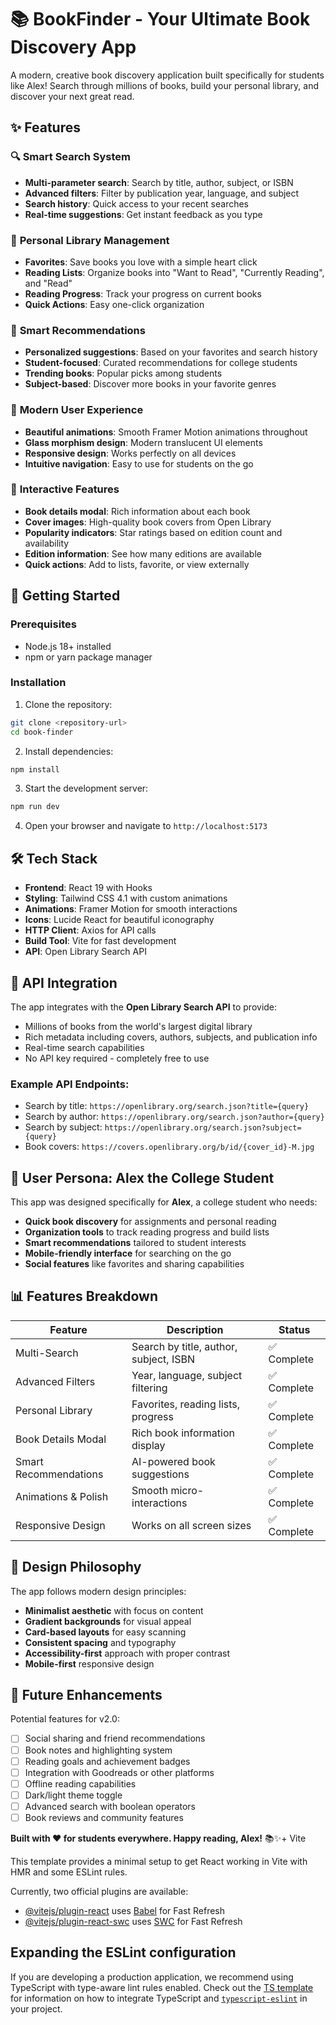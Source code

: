 # 📚 BookFinder - Your Ultimate Book Discovery App

A modern, creative book discovery application built specifically for students like Alex! Search through millions of books, build your personal library, and discover your next great read.

## ✨ Features

### 🔍 **Smart Search System**
- **Multi-parameter search**: Search by title, author, subject, or ISBN
- **Advanced filters**: Filter by publication year, language, and subject
- **Search history**: Quick access to your recent searches
- **Real-time suggestions**: Get instant feedback as you type

### 📖 **Personal Library Management**
- **Favorites**: Save books you love with a simple heart click
- **Reading Lists**: Organize books into "Want to Read", "Currently Reading", and "Read"
- **Reading Progress**: Track your progress on current books
- **Quick Actions**: Easy one-click organization

### 🎯 **Smart Recommendations**
- **Personalized suggestions**: Based on your favorites and search history
- **Student-focused**: Curated recommendations for college students
- **Trending books**: Popular picks among students
- **Subject-based**: Discover more books in your favorite genres

### 🎨 **Modern User Experience**
- **Beautiful animations**: Smooth Framer Motion animations throughout
- **Glass morphism design**: Modern translucent UI elements
- **Responsive design**: Works perfectly on all devices
- **Intuitive navigation**: Easy to use for students on the go

### 📱 **Interactive Features**
- **Book details modal**: Rich information about each book
- **Cover images**: High-quality book covers from Open Library
- **Popularity indicators**: Star ratings based on edition count and availability
- **Edition information**: See how many editions are available
- **Quick actions**: Add to lists, favorite, or view externally

## 🚀 Getting Started

### Prerequisites
- Node.js 18+ installed
- npm or yarn package manager

### Installation

1. Clone the repository:
```bash
git clone <repository-url>
cd book-finder
```

2. Install dependencies:
```bash
npm install
```

3. Start the development server:
```bash
npm run dev
```

4. Open your browser and navigate to `http://localhost:5173`

## 🛠️ Tech Stack

- **Frontend**: React 19 with Hooks
- **Styling**: Tailwind CSS 4.1 with custom animations
- **Animations**: Framer Motion for smooth interactions
- **Icons**: Lucide React for beautiful iconography
- **HTTP Client**: Axios for API calls
- **Build Tool**: Vite for fast development
- **API**: Open Library Search API

## 📡 API Integration

The app integrates with the **Open Library Search API** to provide:
- Millions of books from the world's largest digital library
- Rich metadata including covers, authors, subjects, and publication info
- Real-time search capabilities
- No API key required - completely free to use

### Example API Endpoints:
- Search by title: `https://openlibrary.org/search.json?title={query}`
- Search by author: `https://openlibrary.org/search.json?author={query}`
- Search by subject: `https://openlibrary.org/search.json?subject={query}`
- Book covers: `https://covers.openlibrary.org/b/id/{cover_id}-M.jpg`

## 🎯 User Persona: Alex the College Student

This app was designed specifically for **Alex**, a college student who needs:
- **Quick book discovery** for assignments and personal reading
- **Organization tools** to track reading progress and build lists
- **Smart recommendations** tailored to student interests
- **Mobile-friendly interface** for searching on the go
- **Social features** like favorites and sharing capabilities

## 📊 Features Breakdown

| Feature | Description | Status |
|---------|-------------|--------|
| Multi-Search | Search by title, author, subject, ISBN | ✅ Complete |
| Advanced Filters | Year, language, subject filtering | ✅ Complete |
| Personal Library | Favorites, reading lists, progress | ✅ Complete |
| Book Details Modal | Rich book information display | ✅ Complete |
| Smart Recommendations | AI-powered book suggestions | ✅ Complete |
| Animations & Polish | Smooth micro-interactions | ✅ Complete |
| Responsive Design | Works on all screen sizes | ✅ Complete |

## 🎨 Design Philosophy

The app follows modern design principles:
- **Minimalist aesthetic** with focus on content
- **Gradient backgrounds** for visual appeal
- **Card-based layouts** for easy scanning
- **Consistent spacing** and typography
- **Accessibility-first** approach with proper contrast
- **Mobile-first** responsive design

## 🚀 Future Enhancements

Potential features for v2.0:
- [ ] Social sharing and friend recommendations
- [ ] Book notes and highlighting system
- [ ] Reading goals and achievement badges
- [ ] Integration with Goodreads or other platforms
- [ ] Offline reading capabilities
- [ ] Dark/light theme toggle
- [ ] Advanced search with boolean operators
- [ ] Book reviews and community features

**Built with ❤️ for students everywhere. Happy reading, Alex!** 📚✨+ Vite

This template provides a minimal setup to get React working in Vite with HMR and some ESLint rules.

Currently, two official plugins are available:

- [@vitejs/plugin-react](https://github.com/vitejs/vite-plugin-react/blob/main/packages/plugin-react) uses [Babel](https://babeljs.io/) for Fast Refresh
- [@vitejs/plugin-react-swc](https://github.com/vitejs/vite-plugin-react/blob/main/packages/plugin-react-swc) uses [SWC](https://swc.rs/) for Fast Refresh

## Expanding the ESLint configuration

If you are developing a production application, we recommend using TypeScript with type-aware lint rules enabled. Check out the [TS template](https://github.com/vitejs/vite/tree/main/packages/create-vite/template-react-ts) for information on how to integrate TypeScript and [`typescript-eslint`](https://typescript-eslint.io) in your project.
